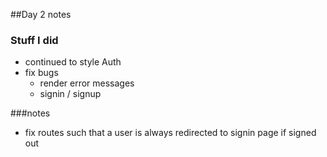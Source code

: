 ##Day 2 notes

### Stuff I did
+ continued to style Auth
+ fix bugs
  - render error messages
  - signin / signup


###notes
+ fix routes such that a user is always redirected to signin page if signed out 
